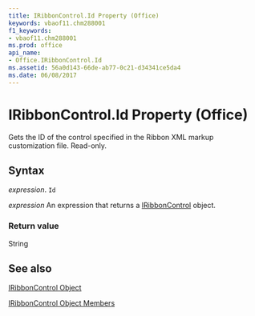 ```yaml
---
title: IRibbonControl.Id Property (Office)
keywords: vbaof11.chm288001
f1_keywords:
- vbaof11.chm288001
ms.prod: office
api_name:
- Office.IRibbonControl.Id
ms.assetid: 56a0d143-66de-ab77-0c21-d34341ce5da4
ms.date: 06/08/2017
---
```



# IRibbonControl.Id Property (Office)

Gets the ID of the control specified in the Ribbon XML markup customization file. Read-only.


## Syntax

 _expression_. `Id`

 _expression_ An expression that returns a [IRibbonControl](./Office.IRibbonControl.md) object.


### Return value

String


## See also


[IRibbonControl Object](Office.IRibbonControl.md)



[IRibbonControl Object Members](./overview/Library-Reference/iribboncontrol-members-office.md)

